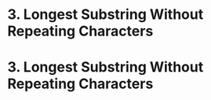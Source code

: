# 3. Longest Substring Without Repeating Characters

# 3. Longest Substring Without Repeating Characters